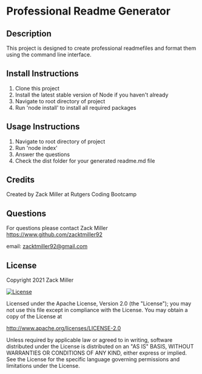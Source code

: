 # Professional Readme Generator

## Description
This project is designed to create professional readmefiles and format them using the command line interface.


## Install Instructions
1. Clone this project
2. Install the latest stable version of Node if you haven't already
3. Navigate to root directory of project
4. Run 'node install' to install all required packages


## Usage Instructions
1. Navigate to root directory of project
2. Run 'node index'
3. Answer the questions
4. Check the dist folder for your generated readme.md file



## Credits
Created by Zack Miller at Rutgers Coding Bootcamp


## Questions
For questions please contact Zack Miller
https://www.github.com/zacktmiller92

email: zacktmiller92@gmail.com


## License

Copyright 2021 Zack Miller

[![License](https://img.shields.io/badge/License-Apache%202.0-blue.svg)](http://www.apache.org/licenses/LICENSE-2.0)

Licensed under the Apache License, Version 2.0 (the "License");
you may not use this file except in compliance with the License.
You may obtain a copy of the License at

http://www.apache.org/licenses/LICENSE-2.0

Unless required by applicable law or agreed to in writing, software
distributed under the License is distributed on an "AS IS" BASIS,
WITHOUT WARRANTIES OR CONDITIONS OF ANY KIND, either express or implied.
See the License for the specific language governing permissions and
limitations under the License.
